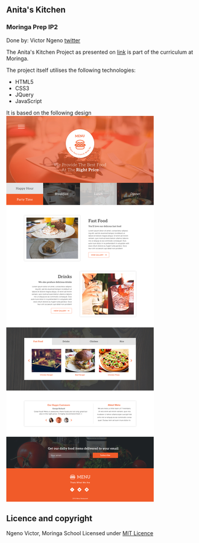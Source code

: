 ## Anita's Kitchen
### Moringa Prep IP2

Done by: Victor Ngeno [twitter](twitter.com/ngenovictor321)

The Anita's Kitchen Project as presented on [link](https://ngenovictor.github.io/anita)
is part of the curriculum at Moringa.

The project itself utilises the following technologies:
* HTML5
* CSS3
* JQuery
* JavaScript

It is based on the following design
![design image](img/core.jpg)

## Licence and copyright
  Ngeno Victor, Moringa School
  Licensed under [MIT Licence](licence) 
